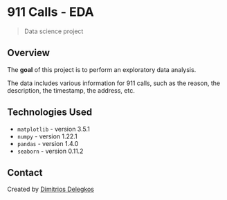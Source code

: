 # 911 Calls - EDA
> Data science project


## Overview
The **goal** of this project is to perform an exploratory data analysis.

The data includes various information for 911 calls, such as the reason, the description, the timestamp, the address, etc.

## Technologies Used
- `matplotlib` - version 3.5.1
- `numpy` - version 1.22.1
- `pandas` - version 1.4.0
- `seaborn` - version 0.11.2

## Contact
Created by [Dimitrios Delegkos](https://www.linkedin.com/in/dimitrios-delegkos-24a596151/)